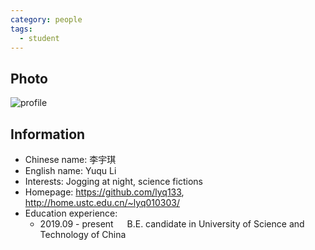 ```yaml
---
category: people
tags:
  - student
---
```


## Photo

![profile](https://user-images.githubusercontent.com/116997215/198896698-7a4bf1f2-88f5-4b21-b0d9-7f38e8b2df09.jpg)

## Information

- Chinese name: 李宇琪
- English name: Yuqu Li
- Interests: Jogging at night, science fictions
- Homepage: <https://github.com/lyq133>, <http://home.ustc.edu.cn/~lyq010303/>
- Education experience:
    - 2019.09 - present  &emsp;  B.E. candidate in University of Science and Technology of China
